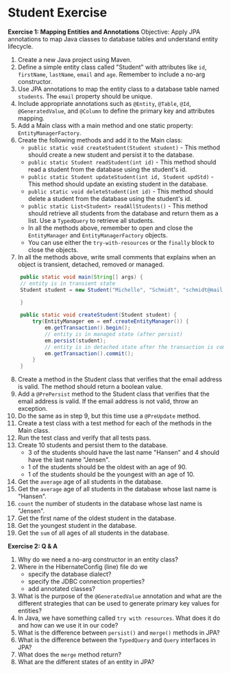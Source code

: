 # Student Exercise

**Exercise 1: Mapping Entities and Annotations**
Objective: Apply JPA annotations to map Java classes to database tables and understand entity lifecycle.

1. Create a new Java project using Maven.
2. Define a simple entity class called "Student" with attributes like `id`, `firstName`, `lastName`, `email` and `age`. Remember to include a no-arg constructor.
3. Use JPA annotations to map the entity class to a database table named `students`. The `email` property should be unique.
4. Include appropriate annotations such as `@Entity`, `@Table`, `@Id`, `@GeneratedValue`, and `@Column` to define the primary key and attributes mapping.
5. Add a Main class with a main method and one static property: `EntityManagerFactory`.
6. Create the following methods and add it to the Main class:
   - `public static void createStudent(Student student)` - This method should create a new student and persist it to the database.
   - `public static Student readStudent(int id)` - This method should read a student from the database using the student's id.
   - `public static Student updateStudent(int id, Student updStd)` - This method should update an existing student in the database.
   - `public static void deleteStudent(int id)` - This method should delete a student from the database using the student's id.
   - `public static List<Student> readAllStudents()` - This method should retrieve all students from the database and return them as a list. Use a `TypedQuery` to retrieve all students. 
   - In all the methods above, remember to open and close the `EntityManager` and `EntityManagerFactory` objects.
   - You can use either the `try-with-resources` or the `finally` block to close the objects.
7. In all the methods above, write small comments that explains when an object is transient, detached, removed or managed.

```JAVA
    public static void main(String[] args) {
    // entity is in transient state
    Student student = new Student("Michelle", "Schmidt", "schmidt@mail.com", 30);

    }
    
    public static void createStudent(Student student) {
        try(EntityManager em = emf.createEntityManager()) {
            em.getTransaction().begin();
            // entity is in managed state (after persist)
            em.persist(student);
            // entity is in detached state after the transaction is committed
            em.getTransaction().commit();
        }
    }
```

8. Create a method in the Student class that verifies that the email address is valid. The method should return a boolean value. 
9. Add a `@PrePersist` method to the Student class that verifies that the email address is valid. If the email address is not valid, throw an exception. 
10. Do the same as in step 9, but this time use a `@PreUpdate` method. 
11. Create a test class with a test method for each of the methods in the Main class. 
12. Run the test class and verify that all tests pass. 
13. Create 10 students and persist them to the database. 
    - 3 of the students should have the last name "Hansen" and 4 should have the last name "Jensen".
    - 1 of the students should be the oldest with an age of 90.
    - 1 of the students should be the youngest with an age of 10. 
14. Get the `average` age of all students in the database. 
15. Get the `average` age of all students in the database whose last name is "Hansen".
16. `count` the number of students in the database whose last name is "Jensen". 
17. Get the first name of the oldest student in the database. 
18. Get the youngest student in the database. 
19. Get the `sum` of all ages of all students in the database.

**Exercise 2: Q & A**

1. Why do we need a no-arg constructor in an entity class?
2. Where in the HibernateConfig (line) file do we 
   - specify the database dialect?
   - specify the JDBC connection properties?
   - add annotated classes?
3. What is the purpose of the `@GeneratedValue` annotation and what are the different strategies that can be used to generate primary key values for entities?
4. In Java, we have something called `try with resources`. What does it do and how can we use it in our code?
5. What is the difference between `persist()` and `merge()` methods in JPA?
6. What is the difference between the `TypedQuery` and `Query` interfaces in JPA?
7. What does the `merge` method return?
8. What are the different states of an entity in JPA?